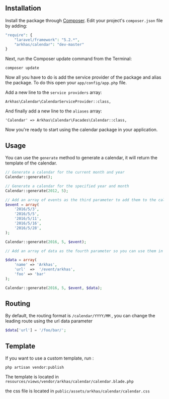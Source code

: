 ## Installation

Install the package through [Composer](http://getcomposer.org/). Edit your project's `composer.json` file by adding:

```php
"require": {
	"laravel/framework": "5.2.*",
	"arkhas/calendar": "dev-master"
}
```

Next, run the Composer update command from the Terminal:

    composer update

Now all you have to do is add the service provider of the package and alias the package. To do this open your `app/config/app.php` file.

Add a new line to the `service providers` array:

	Arkhas\Calendar\CalendarServiceProvider::class,

And finally add a new line to the `aliases` array:

	'Calendar' => Arkhas\Calendar\Facades\Calendar::class,

Now you're ready to start using the calendar package in your application.


## Usage

You can use the `generate` method to generate a calendar, it will return the template of the calendar.

```php
// Generate a calendar for the current month and year
Calendar::generate();

// Generate a calendar for the specified year and month
Calendar::generate(2012, 5);

// Add an array of events as the third parameter to add them to the calendar (YYYY/MM/DD), 
$event = array(
	'2016/5/3',
	'2016/5/5',
	'2016/5/11',
	'2016/5/16',
	'2016/5/28',
);

Calendar::generate(2016, 5, $event);

// Add an array of data as the fourth parameter so you can use them in the view

$data = array(
	'name' => 'Arkhas',
	'url'  =>  '/event/arkhas',
	'foo' => 'bar'
);

Calendar::generate(2016, 5, $event, $data);
```
## Routing

By default, the routing format is `/calendar/YYYY/MM` , you can change the leading route using the url data parameter

```php
$data['url'] = '/foo/bar/';
```

## Template

If you want to use a custom template, run :
	
	php artisan vendor:publish

The template is located in `resources/views/vendor/arkhas/calendar/calendar.blade.php`

the css file is located in `public/assets/arkhas/calendar/calendar.css`


